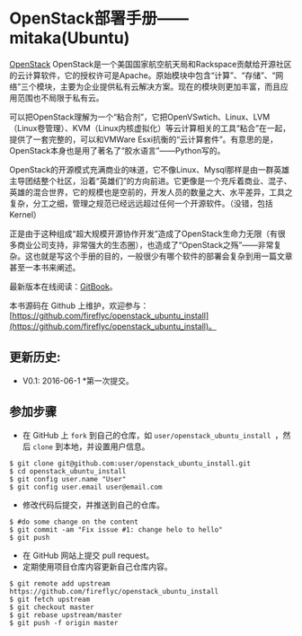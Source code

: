 OpenStack部署手册——mitaka(Ubuntu)
============
[OpenStack](https://wiki.openstack.org/wiki/Neutron) OpenStack是一个美国国家航空航天局和Rackspace贡献给开源社区的云计算软件，它的授权许可是Apache。原始模块中包含“计算”、“存储”、“网络”三个模块，主要为企业提供私有云解决方案。现在的模块则更加丰富，而且应用范围也不局限于私有云。

可以把OpenStack理解为一个“粘合剂”，它把OpenVSwtich、Linux、LVM（Linux卷管理）、KVM（Linux内核虚拟化）等云计算相关的工具“粘合”在一起，提供了一套完整的，可以和VMWare Esxi抗衡的“云计算套件”。有意思的是，OpenStack本身也是用了著名了“胶水语言”——Python写的。

OpenStack的开源模式充满商业的味道，它不像Linux、Mysql那样是由一群英雄主导团结整个社区，沿着“英雄们”的方向前进。它更像是一个充斥着商业、混子、英雄的混合世界，它的规模也是空前的，开发人员的数量之大、水平差异，工具之复杂，分工之细，管理之规范已经远远超过任何一个开源软件。（没错，包括Kernel）

正是由于这种组成“超大规模开源协作开发”造成了OpenStack生命力无限（有很多商业公司支持，非常强大的生态圈），也造成了“OpenStack之殇”——非常复杂。这也就是写这个手册的目的，一般很少有哪个软件的部署会复杂到用一篇文章甚至一本书来阐述。

最新版本在线阅读：[GitBook](https://www.gitbook.com/book/fireflyc/openstack-ubuntu)。

本书源码在 Github 上维护，欢迎参与： [https://github.com/fireflyc/openstack_ubuntu_install](https://github.com/fireflyc/openstack_ubuntu_install)。



## 更新历史:
* V0.1: 2016-06-1
	*第一次提交。


## 参加步骤
* 在 GitHub 上 `fork` 到自己的仓库，如 `user/openstack_ubuntu_install `，然后 `clone` 到本地，并设置用户信息。

```
$ git clone git@github.com:user/openstack_ubuntu_install.git
$ cd openstack_ubuntu_install
$ git config user.name "User"
$ git config user.email user@email.com
```

* 修改代码后提交，并推送到自己的仓库。

```
$ #do some change on the content
$ git commit -am "Fix issue #1: change helo to hello"
$ git push
```

* 在 GitHub 网站上提交 pull request。
* 定期使用项目仓库内容更新自己仓库内容。

```
$ git remote add upstream https://github.com/fireflyc/openstack_ubuntu_install
$ git fetch upstream
$ git checkout master
$ git rebase upstream/master
$ git push -f origin master
```
